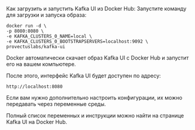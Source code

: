 Как загрузить и запустить Kafka UI из Docker Hub:
Запустите команду для загрузки и запуска образа:

```
docker run -d \
-p 8080:8080 \
-e KAFKA_CLUSTERS_0_NAME=local \
-e KAFKA_CLUSTERS_0_BOOTSTRAPSERVERS=localhost:9092 \
provectuslabs/kafka-ui
```
Docker автоматически скачает образ Kafka UI с Docker Hub и запустит его на вашем компьютере.

После этого, интерфейс Kafka UI будет доступен по адресу:


```http://localhost:8080```

Если вам нужно дополнительно настроить конфигурации, их можно передавать через переменные среды. 

Полный список переменных и инструкции можно найти на странице Kafka UI на Docker Hub.